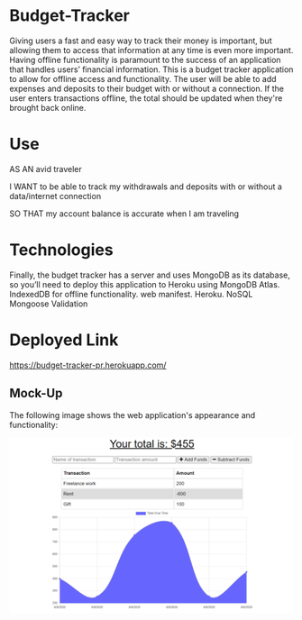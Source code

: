 # Budget-Tracker

Giving users a fast and easy way to track their money is important, but allowing them to access that information at any time is even more important. Having offline functionality is paramount to the success of an application that handles users’ financial information.
This is a budget tracker application to allow for offline access and functionality. The user will be able to add expenses and deposits to their budget with or without a connection. If the user enters transactions offline, the total should be updated when they're brought back online.


# Use
AS AN avid traveler

I WANT to be able to track my withdrawals and deposits with or without a data/internet connection

SO THAT my account balance is accurate when I am traveling 

# Technologies
 Finally, the budget tracker has a server and uses MongoDB as its database, so you’ll need to deploy this application to Heroku using MongoDB Atlas.
IndexedDB for offline functionality.
web manifest.
Heroku.
NoSQL
Mongoose Validation

# Deployed Link
https://budget-tracker-pr.herokuapp.com/

## Mock-Up

The following image shows the web application's appearance and functionality:

![Challenge Demo](./Assets/19-pwa-homework-demo-01.png)